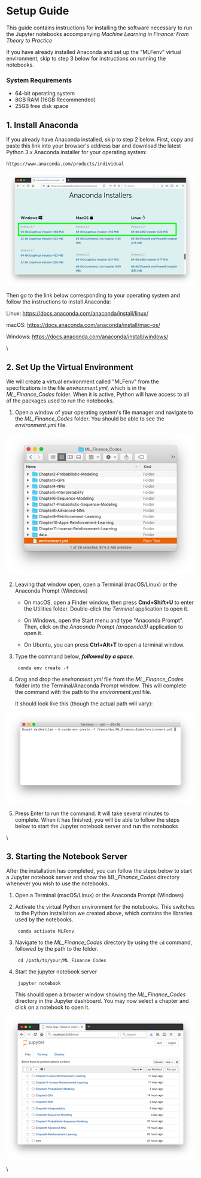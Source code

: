 # Setup Guide
This guide contains instructions for installing the software necessary to run the Jupyter notebooks accompanying *Machine Learning in Finance: From Theory to Practice*

If you have already installed Anaconda and set up the "MLFenv" virtual environment, skip to step 3 below for instructions on running the notebooks.

### System Requirements
* 64-bit operating system
* 8GB RAM (16GB Recommended)
* 25GB free disk space

## 1. Install Anaconda

If you already have Anaconda installed, skip to step 2 below. First, copy and paste this link into your browser's address bar and download the latest Python 3.x Anaconda installer for your operating system:

    https://www.anaconda.com/products/individual

![](./resources/anacondaDL.png)

Then go to the link below corresponding to your operating system and follow the instructions to install Anaconda:

Linux: <https://docs.anaconda.com/anaconda/install/linux/>

macOS: <https://docs.anaconda.com/anaconda/install/mac-os/>

Windows: <https://docs.anaconda.com/anaconda/install/windows/>

\

## 2. Set Up the Virtual Environment

We will create a virtual environment called "MLFenv" from the specifications in the file *environment.yml*, which is in the *ML_Finance_Codes* folder. When it is active, Python will have access to all of the packages used to run the notebooks. 

1. Open a window of your operating system's file manager and navigate to the *ML_Finance_Codes* folder. You should be able to see the *environment.yml* file.

![](resources/screen_d.png)

2. Leaving that window open, open a Terminal (macOS/Linux) or the Anaconda Prompt (Windows)

    * On macOS, open a Finder window, then press **Cmd+Shift+U** to enter the Utilities folder. Double-click the *Terminal* application to open it.
    
    * On Windows, open the Start menu and type "Anaconda Prompt". Then, click on the *Anaconda Prompt (anaconda3)* application to open it.
    
    * On Ubuntu, you can press **Ctrl+Alt+T** to open a terminal window.

3. Type the command below, __*followed by a space*__.

        conda env create -f 
    
4. Drag and drop the *environment.yml* file from the *ML_Finance_Codes* folder into the Terminal/Anaconda Prompt window. This will complete the command with the path to the *environment.yml* file. 

    It should look like this (though the actual path will vary):

![](resources/env_create.png)

5. Press Enter to run the command. It will take several minutes to complete. When it has finished, you will be able to follow the steps below to start the Jupyter notebook server and run the notebooks

\

## 3. Starting the Notebook Server

After the installation has completed, you can follow the steps below to start a Jupyter notebook server and show the *ML_Finance_Codes* directory whenever you wish to use the notebooks. 

1. Open a Terminal (macOS/Linux) or the Anaconda Prompt (Windows)

2. Activate the virtual Python environment for the notebooks. This switches to the Python installation we created above, which contains the libraries used by the notebooks. 

        conda activate MLFenv
  
3. Navigate to the *ML_Finance_Codes* directory by using the `cd` command, followed by the path to the folder.
    
        cd /path/to/your/ML_Finance_Codes
 
4. Start the jupyter notebook server
    
        jupyter notebook
    
    This should open a browser window showing the *ML_Finance_Codes* directory in the Jupyter dashboard. You may now select a chapter and click on a notebook to open it.

![](resources/jupyterdash.png)

\